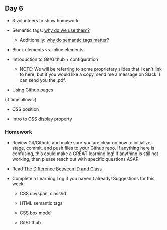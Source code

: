 ## Day 6

* 3 volunteers to show homework

* Semantic tags: [why do we use them?](https://codepen.io/mi-lee/post/an-overview-of-html5-semantics)

    * Additionally: [why do semantic tags matter?](https://shapeshed.com/the-importance-of-semantic-markup/)
    
* Block elements vs. inline elements
    
* Introduction to Git/Github + configuration
    
    * NOTE: We will be referring to some proprietary slides that I can't link to here, but if you would like a copy, send me a message on Slack. I can send you the .pdf.

* Using [Github pages](https://pages.github.com/)

(if time allows:)

* CSS position

* Intro to CSS display property


### Homework

* Review Git/Github, and make sure you are clear on how to initialize, stage, commit, and push files to your Github repo. If anything here is confusing, this could make a GREAT learning log! If anything is still not working, then please reach out with specific questions ASAP.

* Read [The Difference Between ID and Class](https://css-tricks.com/the-difference-between-id-and-class/)

* Complete a Learning Log if you haven't already! Suggestions for this week:
    
    * CSS div/span, class/id

    * HTML semantic tags

    * CSS box model

    * Git/Github

